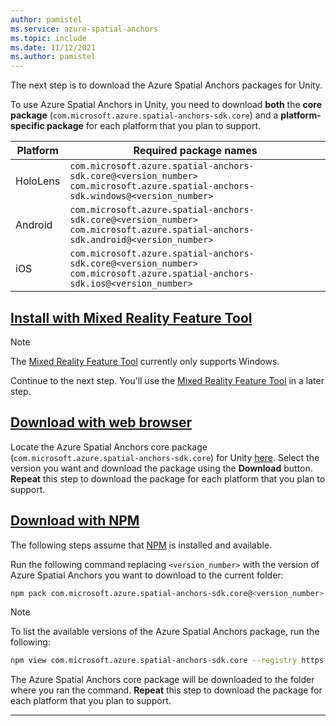 ```yaml
---
author: pamistel
ms.service: azure-spatial-anchors
ms.topic: include
ms.date: 11/12/2021
ms.author: pamistel
---
```


The next step is to download the Azure Spatial Anchors packages for Unity. 

To use Azure Spatial Anchors in Unity, you need to download **both** the **core package** (`com.microsoft.azure.spatial-anchors-sdk.core`) and a **platform-specific package** for each platform that you plan to support.

| Platform | Required package names                                    |
|----------|-------------------------------------------------|
| HoloLens | `com.microsoft.azure.spatial-anchors-sdk.core@<version_number>`<br>`com.microsoft.azure.spatial-anchors-sdk.windows@<version_number>` |
| Android  | `com.microsoft.azure.spatial-anchors-sdk.core@<version_number>`<br>`com.microsoft.azure.spatial-anchors-sdk.android@<version_number>` |
| iOS      | `com.microsoft.azure.spatial-anchors-sdk.core@<version_number>`<br>`com.microsoft.azure.spatial-anchors-sdk.ios@<version_number>`|

## [Install with Mixed Reality Feature Tool](#tab/unity-package-mixed-reality-feature-tool)

> [!NOTE]
> The <a href="/windows/mixed-reality/develop/unity/welcome-to-mr-feature-tool" target="_blank">Mixed Reality Feature Tool</a> currently only supports Windows.

Continue to the next step. You'll use the <a href="/windows/mixed-reality/develop/unity/welcome-to-mr-feature-tool" target="_blank">Mixed Reality Feature Tool</a> in a later step.

## [Download with web browser](#tab/unity-package-web-ui)

Locate the Azure Spatial Anchors core package (`com.microsoft.azure.spatial-anchors-sdk.core`) for Unity [here](https://dev.azure.com/aipmr/MixedReality-Unity-Packages/_packaging?_a=feed&feed=Unity-packages). Select the version you want and download the package using the **Download** button. **Repeat** this step to download the package for each platform that you plan to support.

## [Download with NPM](#tab/unity-package-npm)

The following steps assume that <a href="https://www.npmjs.com/get-npm" target="_blank">NPM</a> is installed and available.

Run the following command replacing `<version_number>` with the version of Azure Spatial Anchors you want to download
to the current folder:

```bash
npm pack com.microsoft.azure.spatial-anchors-sdk.core@<version_number> --registry https://pkgs.dev.azure.com/aipmr/MixedReality-Unity-Packages/_packaging/Unity-packages/npm/registry/
```

> [!NOTE]
> To list the available versions of the Azure Spatial Anchors package, run the following:
>
> ```bash
> npm view com.microsoft.azure.spatial-anchors-sdk.core --registry https://pkgs.dev.azure.com/aipmr/MixedReality-Unity-Packages/_packaging/Unity-packages/npm/registry/ versions
> ```

The Azure Spatial Anchors core package will be downloaded to the folder where you ran the command. **Repeat** this step to download the package for each platform that you plan to support.

---
